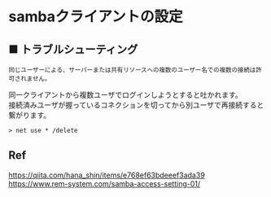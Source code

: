 # sambaクライアントの設定
## ■ トラブルシューティング
```
同じユーザーによる、サーバーまたは共有リソースへの複数のユーザー名での複数の接続は許可されません。
```
同一クライアントから複数ユーザでログインしようとすると吐かれます。  
接続済みユーザが握っているコネクションを切ってから別ユーザで再接続すると繋がります。
```
> net use * /delete
```
## Ref
https://qiita.com/hana_shin/items/e768ef63bdeeef3ada39  
https://www.rem-system.com/samba-access-setting-01/
